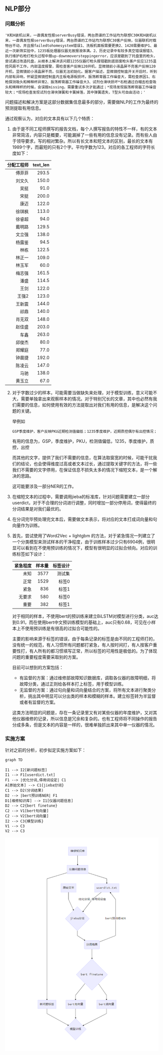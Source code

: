 ## NLP部分



### 问题分析

```
'K和H装机以来，一直偶发性报serverBusy错误，两台质谱的工作站均为联想C30K和H装机以来，一直偶发性报serverBusy错误，两台质谱的工作站均为联想C30客户反映，仪器联机时载物台不动，并且报failedtohomesystem错误1、洗板机面板需要更换2、1420需要维护1、最近一次新筛实验中，1235板处理器仪器无故报液体满。2、历史记录中有较多真空错误报错3、执行维护右枪打枪头过程中报up-downmoversteppingerror，应该是戳到了托盘里的枪头，尝试通过改造托盘，从根本上解决该问题1235仪器打枪头报错戳到底部废枪头客户反应1235温控风扇不工作，内部温度报警，需检查客户反映120开机，显微镜前小液晶屏不亮客户反映120开机，显微镜前小液晶屏不亮，仪器无法初始化。据客户描述，显微镜控制盒开关开启时，听到内部有异响，怀疑显微镜控制盒内主板电源板损坏。振荡孵育器工作噪音大，需检查原因1、右枪探测吸头和稀释杯异常2、振荡孵育器工作噪音大3、试剂仓滑块损坏*右枪通过白帽去检查吸头和稀释杯的时候，会误报missing，需要重试多次才能通过；*现场发现振荡孵育器工作噪音较大；*现场检查发现试剂仓滑块弹簧和卡簧掉落，其中弹簧遗失，T型头可自由活动；'
```



问题描述和解决方案是这部分数据集信息最多的部分，需要做NLP的工作为最终的预测提取有用信息。

通过观察认为，对应的文本具有以下几个特质：

1. 由于是不同工程师撰写的报告文档，每个人撰写报告的特性不一样，有的文本非常简洁，内容只是概要，可能漏掉了一些有用的信息没有记录。而有些人由于领导要求，写的相对繁杂。所以有长文本和短文本的区别，最长的文本有1989个字，而最短的只有2个字。平均字数为123。对应的各工程师的字符长度如下：

| 分配工程师 | text_len |
| ---------: | -------: |
|     傅菲菲 |    293.5 |
|     刘文久 |    150.0 |
|       吴挺 |     91.0 |
|       宋挺 |    200.0 |
|       康迈 |    122.0 |
|     徐琪枫 |    113.0 |
|     徐睿超 |     94.0 |
|     戴明路 |    129.5 |
|     文立强 |    138.0 |
|     杨露鉴 |     94.5 |
|       林栋 |    122.5 |
|     林正一 |    109.0 |
|     林玉军 |     60.0 |
|     梅志强 |    161.5 |
|       潘盛 |    114.5 |
|       王剑 |    122.0 |
|      王强2 |    123.0 |
|     王新震 |    144.0 |
|       祁鼎 |    140.0 |
|     肖无双 |    148.0 |
|     赵佳盛 |    203.0 |
|       车鑫 |    263.0 |
|     邱俊杰 |     80.0 |
|     郑耀庭 |     77.0 |
|     钟晨捷 |    192.0 |
|     陈凌云 |    147.0 |
|       马驰 |    138.0 |
|     黄玉立 |     67.0 |

2. 对于字数过少的样本，可能需要当做缺失来处理，对于模型训练，意义可能不大，需要单独拿出来观察样本的情况。对于特别冗长的文章，其中也必然有我们需要的信息，如何使用有效的方法提取出对我们有用的信息，是解决这个问题的关键。

   举例如

   ```
   GSP季度维护，客户反映PKU近期检测值偏低；1235季度维护，近期质控偶尔有出控情况；
   ```

   有用的信息为，GSP，季度维护，PKU，检测值偏低，1235，季度维护，质控，出控

   而其他的文字，提供了我们不需要的信息，在算法取窗宽的时候，可能干扰我们的结论，也会使得维度过高或者文本过长，通过提取关键字的方法，将一些我们不需要的文字停用，在保证信息不损失太多的情况下缩短文本，是一个解决的思路。

   这可能要涉及一部分NER的工作。

3. 在缩短文本的过程中，需要调用jieba的标准库，针对问题需要建立一部分userdict，对于不合理的分词进行调整，同时增加一部分停用词，使得最终的分词结果是对我们最优的。

4. 在分词完毕预处理完文本后，需要做文本表示，将对应的文本打成词向量和句向量作为训练。

5. 首先，尝试使用了Word2Vec + lightgbm 的方法，对于紧急情况一列建立了一个分类模型来测试样本的干净程度，由于训练样本过少只有6904例，很明显可以看到在不使用预训练的情况下，模型有很明显的过拟合倾向。对应的训练标签如下设计：

   | 紧急程度 | 样本量 | 标签设计 |
   | -------: | -----: | -------: |
   |     未知 |   3577 |   测试集 |
   |     正常 |   1529 |    标签0 |
   |     紧急 |    836 |    标签1 |
   |   无要求 |    580 |    标签0 |
   |     重要 |    382 |    标签1 |

   对于相同的样本，不使用bert的预训练来建立BiLSTM对模型进行分类，auc达到0.91，而在使用bert中文预训练模型的基础上，auc只有0.68，可见在小样本上不使用预训练是有很高的过拟合可能性的。

   主要的影响来源于标签的错误，由于每条记录的标签是由不同的工程师打的，没有统一的规范，有人习惯所有问题都打紧急，有人按时间打，有人按客户重要性打，有人所有的都习惯填写正常，所以标签的可用性是极低的。为了体现问题的重要程度需要采取别的方案。

   目前可以想到的方案包括：

   - 有监督的方案：通过维修部故障知识数据库，调取各仪器的故障明细，将故障分类，通过正则给各样本打上标签，用于模型训练。
   - 无监督的方案：通过句向量和词向量结合的方案，将所有文本进行聚类分析，挑出其中明显可以分出类的样本和模糊的样本。建立标签转为半监督或者有监督的方案。

   这类方法明显的问题是，存在一条记录里又有对某些仪器的年度维护，又对其他仪器维修的记录，所以信息是冗余和复杂的。也有工程师将不同操作的报告分成多条，但是文本的内容是一样的，很难单独抓出来其中单一仪器的情况。



### 实施方案

针对之前的分析，初步拟定实施方案如下：

```mermaid
graph TD

I1 --> I2[新问题标签]
I1 --> F1[userdict.txt]
F1 --> |优化分词,停用词设定| C1
A[原始文本] --> C1{jieba分词}
C1 --> D2(分词结果)
D2 --> |bert预训练NER| F1
D1[维修知识库] --> I1[仪器问题信息]
D2 --> C2{bert finetune}
C2 --> V1[bert句向量]
C2 --> V2[bert词向量]
I2 --> C3{模型训练}
V1 --> C3
V2 --> C3
```

![](../fig/flow5.png)

